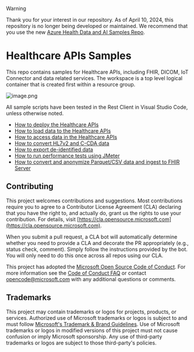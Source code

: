 > [!WARNING]  
> Thank you for your interest in our repository. As of April 10, 2024, this repository is no longer being developed or maintained. We recommend that you use the new [Azure Health Data and AI Samples Repo](https://github.com/Azure-Samples/azure-health-data-and-ai-samples).

# Healthcare APIs Samples

This repo contains samples for Healthcare APIs, including FHIR, DICOM, IoT Connector and data related services. The workspace is a top level logical container that is created first within a resource group.

![image.png](/docs/images/workspace.png)

All sample scripts have been tested in the Rest Client in Visual Studio Code, unless otherwise noted.

- [How to deploy the Healthcare APIs](/docs/HowToDeploy.md)
- [How to load data to the Healthcare APIs](/docs/HowToLoadData.md)
- [How to access data in the Healthcare APIs](/docs/HowToAccessData.md)
- [How to convert HL7v2 and C-CDA data](https://docs.microsoft.com/en-us/azure/healthcare-apis/azure-api-for-fhir/convert-data)
- [How to export de-identified data](https://docs.microsoft.com/en-us/azure/healthcare-apis/fhir/de-identified-export)
- [How to run performance tests using JMeter](/docs/HowToRunPerformanceTest.md)
- [How to convert and anonymize Parquet/CSV data and ingest to FHIR Server](/src/FhirDataIngestionTool/README.md)

## Contributing

This project welcomes contributions and suggestions.  Most contributions require you to agree to a
Contributor License Agreement (CLA) declaring that you have the right to, and actually do, grant us
the rights to use your contribution. For details, visit [https://cla.opensource.microsoft.com](https://cla.opensource.microsoft.com).

When you submit a pull request, a CLA bot will automatically determine whether you need to provide
a CLA and decorate the PR appropriately (e.g., status check, comment). Simply follow the instructions
provided by the bot. You will only need to do this once across all repos using our CLA.

This project has adopted the [Microsoft Open Source Code of Conduct](https://opensource.microsoft.com/codeofconduct/).
For more information see the [Code of Conduct FAQ](https://opensource.microsoft.com/codeofconduct/faq/) or
contact [opencode@microsoft.com](mailto:opencode@microsoft.com) with any additional questions or comments.

## Trademarks

This project may contain trademarks or logos for projects, products, or services. Authorized use of Microsoft trademarks or logos is subject to and must follow [Microsoft's Trademark & Brand Guidelines](https://www.microsoft.com/en-us/legal/intellectualproperty/trademarks/usage/general).
Use of Microsoft trademarks or logos in modified versions of this project must not cause confusion or imply Microsoft sponsorship.
Any use of third-party trademarks or logos are subject to those third-party's policies.
